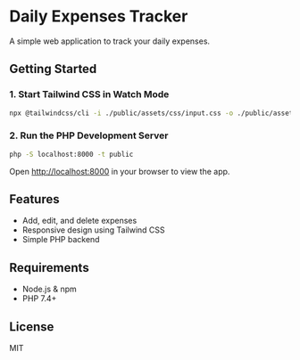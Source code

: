 # Daily Expenses Tracker

A simple web application to track your daily expenses.

## Getting Started

### 1. Start Tailwind CSS in Watch Mode

```bash
npx @tailwindcss/cli -i ./public/assets/css/input.css -o ./public/assets/css/output.css --watch
```

### 2. Run the PHP Development Server

```bash
php -S localhost:8000 -t public
```

Open [http://localhost:8000](http://localhost:8000) in your browser to view the app.

## Features

- Add, edit, and delete expenses
- Responsive design using Tailwind CSS
- Simple PHP backend

## Requirements

- Node.js & npm
- PHP 7.4+

## License

MIT